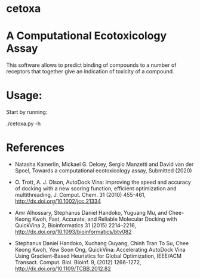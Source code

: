 # cetoxa
A Computational Ecotoxicology Assay
===================================

This software allows to predict binding of compounds to a number of
receptors that together give an indication of toxicity of a compound.

Usage:
======

Start by running:

./cetoxa.py -h

References
==========
+ Natasha Kamerlin, Mickael G. Delcey, Sergio Manzetti and David van der Spoel, Towards a computational ecotoxicology assay, Submitted (2020)

+ O. Trott, A. J. Olson, AutoDock Vina: improving the speed and accuracy of docking with a new scoring function, efficient optimization and multithreading, J. Comput. Chem. 31 (2010) 455-461, http://dx.doi.org/10.1002/jcc.21334    

+ Amr Alhossary, Stephanus Daniel Handoko, Yuguang Mu, and Chee-Keong Kwoh, Fast, Accurate, and Reliable Molecular Docking with QuickVina 2,  Bioinformatics 31 (2015) 2214–2216, http://dx.doi.org/10.1093/bioinformatics/btv082  

+ Stephanus Daniel Handoko, Xuchang Ouyang, Chinh Tran To Su, Chee Keong Kwoh, Yew Soon Ong, QuickVina: Accelerating AutoDock Vina Using Gradient-Based Heuristics for Global Optimization, IEEE/ACM Transact. Comput. Biol. Bioinf. 9, (2012) 1266-1272, http://dx.doi.org/10.1109/TCBB.2012.82 

